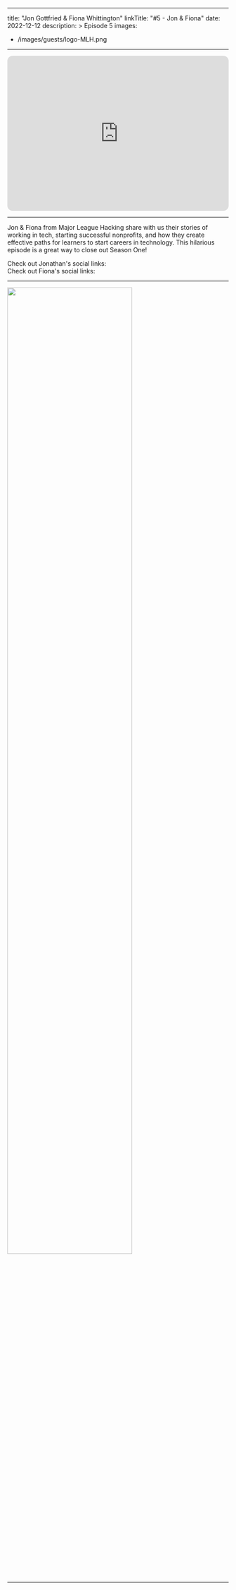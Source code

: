 
---
title: "Jon Gottfried & Fiona Whittington"
linkTitle: "#5 - Jon & Fiona"
date: 2022-12-12
description: > 
  Episode 5
images:
  - /images/guests/logo-MLH.png
  
---

<iframe style="border-radius:12px" src="https://open.spotify.com/embed/episode/3wnvsgnNWFbV7VVfl5xjbu?utm_source=generator" width="100%" height="352" frameBorder="0" allowfullscreen="" allow="autoplay; clipboard-write; encrypted-media; fullscreen; picture-in-picture" loading="lazy"></iframe>

---

Jon & Fiona from Major League Hacking share with us their stories of working in tech, starting successful nonprofits, and how they create effective paths for learners to start careers in technology. This hilarious episode is a great way to close out Season One!

<div class="row">
    <div class="col-md-6">
        Check out Jonathan's social links:
        <div class="row">
            <a href="https://linkedin.com/in/jonmarkgo/"><i class="fab fa-linkedin-in" style="font-size: 2rem;margin:10px;"></i></a>
            <a href="https://twitter.com/jonmarkgo"><i class="fab fa-twitter" style="font-size: 2rem;margin:10px;"></i></a>
        </div>
    </div>
    <div class="col-md-6">
        Check out Fiona's social links:
        <div class="row">
            <a href="https://www.linkedin.com/in/fwhittington/"><i class="fab fa-linkedin-in" style="font-size: 2rem;margin:10px;"></i></a>
            <a href="https://twitter.com/MLHacks"><i class="fab fa-twitter" style="font-size: 2rem;margin:10px;"></i></a>
        </div>
    </div>
</div>

---

<a href="https://mlh.io">
    <img src="/images/guests/logo-MLH.png" width="75%">
</a>

---